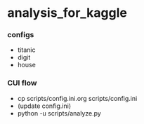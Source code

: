 # analysis_for_kaggle
### configs
- titanic
- digit
- house

### CUI flow
- cp scripts/config.ini.org scripts/config.ini
- (update config.ini)
- python -u scripts/analyze.py
